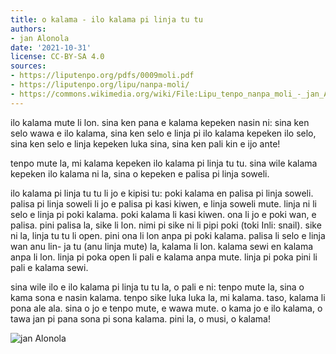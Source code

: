 ```yaml
---
title: o kalama - ilo kalama pi linja tu tu
authors:
- jan Alonola
date: '2021-10-31'
license: CC-BY-SA 4.0
sources:
- https://liputenpo.org/pdfs/0009moli.pdf
- https://liputenpo.org/lipu/nanpa-moli/
- https://commons.wikimedia.org/wiki/File:Lipu_tenpo_nanpa_moli_-_jan_Alonola.png
---
```


ilo kalama mute li lon. sina ken pana e kalama kepeken nasin ni: sina ken selo wawa e ilo kalama, sina ken selo e linja pi ilo kalama kepeken ilo selo, sina ken selo e linja kepeken luka sina, sina ken pali kin e ijo ante!

tenpo mute la, mi kalama kepeken ilo kalama pi linja tu tu. sina wile kalama kepeken ilo kalama ni la, sina o kepeken e palisa pi linja soweli.

ilo kalama pi linja tu tu li jo e kipisi tu: poki kalama en palisa pi linja soweli. palisa pi linja soweli li jo e palisa pi kasi kiwen, e linja soweli mute. linja ni li selo e linja pi poki kalama. poki kalama li kasi kiwen. ona li jo e poki wan, e palisa. pini palisa la, sike li lon. nimi pi sike ni li pipi poki (toki Inli: snail). sike ni la, linja tu tu li open. pini ona li lon anpa pi poki kalama. palisa li selo e linja wan anu lin- ja tu (anu linja mute) la, kalama li lon. kalama sewi en kalama anpa li lon. linja pi poka open li pali e kalama anpa mute. linja pi poka pini li pali e kalama sewi.

sina wile ilo e ilo kalama pi linja tu tu la, o pali e ni: tenpo mute la, sina o kama sona e nasin kalama. tenpo sike luka luka la, mi kalama. taso, kalama li pona ale ala. sina o jo e tenpo mute, e wawa mute. o kama jo e ilo kalama, o tawa jan pi pana sona pi sona kalama. pini la, o musi, o kalama!

![jan Alonola](https://upload.wikimedia.org/wikipedia/commons/2/28/Lipu_tenpo_nanpa_moli_-_jan_Alonola.png)